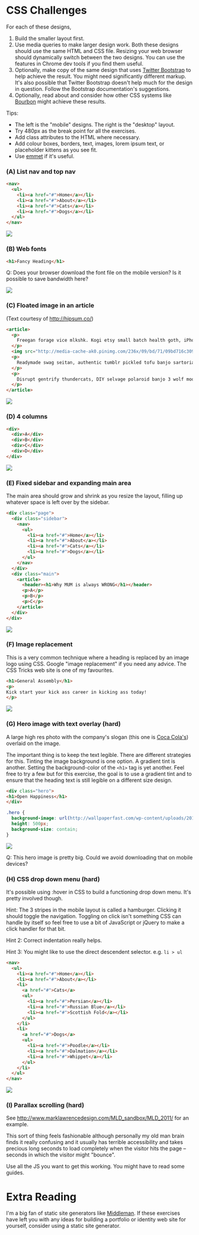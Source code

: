 # CSS Challenges

For each of these designs,

1. Build the smaller layout first.
2. Use media queries to make larger design work. Both these designs should use
   the same HTML and CSS file. Resizing your web browser should dynamically
   switch between the two designs. You can use the features in Chrome dev
   tools if you find them useful.
3. Optionally, make copy of the same design that uses
   [Twitter Bootstrap](http://getbootstrap.com/)
   to help achieve the result. You might need significantly different markup.
   It's also possible that Twitter Bootstrap doesn't help much for the design in question.
   Follow the Bootstrap documentation's suggestions.
4. Optionally, read about and consider how other CSS systems like [Bourbon](http://bourbon.io/) might achieve these results.

Tips:

* The left is the "mobile" designs. The right is the "desktop" layout.
* Try 480px as the break point for all the exercises.
* Add class attributes to the HTML where necessary.
* Add colour boxes, borders, text, images, lorem ipsum text, or placeholder kittens as you see fit.
* Use [emmet](http://emmet.io/) if it's useful.

### (A) List nav and top nav

```html
<nav>
  <ul>
    <li><a href="#">Home</a></li>
    <li><a href="#">About</a></li>
    <li><a href="#">Cats</a></li>
    <li><a href="#">Dogs</a></li>
  </ul>
</nav>
```

![](img/nav.png)

### (B) Web fonts

```html
<h1>Fancy Heading</h1>
```

Q: Does your browser download the font file on the mobile version? Is it possible to save bandwidth here?

![](img/fancy-fonts.png)

### (C) Floated image in an article

(Text courtesy of http://hipsum.co/)

```html
<article>
  <p>
    Freegan forage vice mlkshk. Kogi etsy small batch health goth, iPhone kale chips yr. Cred deep v mumblecore, yr four dollar toast bicycle rights umami. Portland 8-bit truffaut, gluten-free cronut bushwick four loko. Tofu hammock williamsburg blue bottle asymmetrical meditation. Lumbersexual single-origin coffee tumblr taxidermy, forage schlitz cold-pressed meh hashtag chartreuse listicle scenester. Single-origin coffee microdosing meggings whatever umami, iPhone waistcoat roof party 3 wolf moon celiac biodiesel schlitz before they sold out.
  </p>
  <img src="http://media-cache-ak0.pinimg.com/236x/09/bd/71/09bd716c30930ffa4b36f22f2aa5ee47.jpg">
  <p>
    Readymade swag seitan, authentic tumblr pickled tofu banjo sartorial asymmetrical ennui freegan chartreuse squid. Leggings brooklyn wolf taxidermy. Taxidermy cliche meditation, disrupt affogato sriracha leggings forage pork belly skateboard tumblr artisan bespoke williamsburg echo park. Food truck 90's ugh thundercats, polaroid shabby chic lomo vinyl cornhole taxidermy gastropub venmo pitchfork banjo health goth. Pinterest shabby chic pitchfork cliche. Schlitz blog bitters poutine stumptown chia. Humblebrag 90's meh paleo, truffaut fashion axe single-origin coffee sriracha small batch microdosing.
  </p>
  <p>
    Disrupt gentrify thundercats, DIY selvage polaroid banjo 3 wolf moon neutra banh mi hammock blue bottle freegan chartreuse 90's. Tumblr artisan tacos, humblebrag plaid church-key synth mustache everyday carry hashtag health goth food truck skateboard 3 wolf moon. Kitsch flexitarian pop-up kogi, hella occupy food truck celiac dreamcatcher lo-fi gentrify listicle beard marfa asymmetrical. Green juice knausgaard meh craft beer, 3 wolf moon vegan actually jean shorts ennui. Gastropub four dollar toast fanny pack skateboard kickstarter leggings, vice seitan farm-to-table chartreuse small batch plaid organic kombucha. Sartorial letterpress portland wayfarers, photo booth squid literally narwhal kale chips. XOXO venmo four loko sartorial narwhal asymmetrical knausgaard literally hella, vegan whatever jean shorts marfa locavore wayfarers.
  </p>
</article>
```

![](img/floated-image.png)

### (D) 4 columns

```html
<div>
  <div>A</div>
  <div>B</div>
  <div>C</div>
  <div>D</div>
</div>
```

![](img/4-cols.png)

### (E) Fixed sidebar and expanding main area

The main area should grow and shrink as you resize the layout, filling up whatever space is left over by the sidebar.

```html
<div class="page">
  <div class="sidebar">
    <nav>
      <ul>
        <li><a href="#">Home</a></li>
        <li><a href="#">About</a></li>
        <li><a href="#">Cats</a></li>
        <li><a href="#">Dogs</a></li>
      </ul>
    </nav>
  </div>
  <div class="main">
    <article>
      <header><h1>Why MUM is always WRONG</h1></header>
      <p>A</p>
      <p>B</p>
      <p>C</p>
    </article>
  </div>
</div>
```

![](img/fixed-sidebar-flexible-main.png)

### (F) Image replacement

This is a very common technique where a heading is replaced by an image logo
using CSS. Google "image replacement" if you need any advice. The CSS Tricks
web site is one of my favourites.

```html
<h1>General Assembly</h1>
<p>
Kick start your kick ass career in kicking ass today!
</p>
```

![](img/image-replacement.png)

### (G) Hero image with text overlay (hard)

A large high res photo with the company's slogan (this one is [Coca Cola's](https://s-media-cache-ak0.pinimg.com/236x/93/fc/e1/93fce1f5eb039f47c4a49cf8c6a1c93a.jpg)) overlaid on the image.

The important thing is to keep the text legible. There are different strategies
for this. Tinting the image background is one option. A gradient tint is
another. Setting the background-color of the `<h1>` tag is yet another. Feel
free to try a few but for this exercise, the goal is to use a gradient tint and
to ensure that the heading text is still legible on a different size design.

```html
<div class="hero">
<h1>Open Happiness</h1>
</div>
```

```css
.hero {
  background-image: url(http://wallpaperfast.com/wp-content/uploads/2013/05/Great-Wave-Surfing-Desktop-Wallpaper.jpg);
  height: 500px;
  background-size: contain;
}
```

![](img/hero-image.png)

Q: This hero image is pretty big. Could we avoid downloading that on mobile devices?


### (H) CSS drop down menu (hard)

It's possible using :hover in CSS to build a functioning drop down menu. It's
pretty involved though.

Hint: The 3 stripes in the mobile layout is called a hamburger. Clicking it
should toggle the navigation. Toggling on click isn't something CSS can handle
by itself so feel free to use a bit of JavaScript or jQuery to make a click
handler for that bit.

Hint 2: Correct indentation really helps.

Hint 3: You might like to use the direct descendent selector. e.g. `li > ul`

```html
<nav>
  <ul>
    <li><a href="#">Home</a></li>
    <li><a href="#">About</a></li>
    <li>
      <a href="#">Cats</a>
      <ul>
        <li><a href="#">Persian</a></li>
        <li><a href="#">Russian Blue</a></li>
        <li><a href="#">Scottish Fold</a></li>
      </ul>
    </li>
    <li>
      <a href="#">Dogs</a>
      <ul>
        <li><a href="#">Poodle</a></li>
        <li><a href="#">Dalmation</a></li>
        <li><a href="#">Whippet</a></li>
      </ul>
    </li>
  </ul>
</nav>
```


![](img/drop-down-menu.png)

### (I) Parallax scrolling (hard)

See http://www.marklawrencedesign.com/MLD_sandbox/MLD_2011/ for an example.

This sort of thing feels fashionable although personally my old man brain finds
it really confusing and it usually has terrible accessibility and takes
precious long seconds to load completely when the visitor hits the page &ndash;
seconds in which the visitor might "bounce".

Use all the JS you want to get this working. You might have to read some guides.


# Extra Reading

I'm a big fan of static site generators like [Middleman](https://middlemanapp.com/). If
these exercises have left you with any ideas for building a portfolio or identity web
site for yourself, consider using a static site generator.
